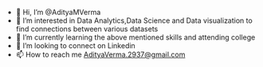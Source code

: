 - 👋 Hi, I’m @AdityaMVerma
- 👀 I’m interested in  Data Analytics,Data Science and Data visualization to find connections between various datasets
- 🌱 I’m currently learning the above mentioned skills and attending college
- 💞️ I’m looking to connect on Linkedin
- 📫 How to reach me AdityaVerma.2937@gmail.com

<!---
AdityaMVerma/AdityaMVerma is a ✨ special ✨ repository because its `README.md` (this file) appears on your GitHub profile.
You can click the Preview link to take a look at your changes.
--->
